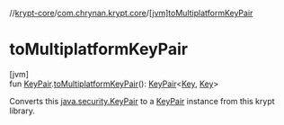 //[krypt-core](../../index.md)/[com.chrynan.krypt.core](index.md)/[[jvm]toMultiplatformKeyPair]([jvm]to-multiplatform-key-pair.md)

# toMultiplatformKeyPair

[jvm]\
fun [KeyPair](https://developer.android.com/reference/kotlin/java/security/KeyPair.html).[toMultiplatformKeyPair]([jvm]to-multiplatform-key-pair.md)(): [KeyPair](../../../krypt-core/krypt-core/com.chrynan.krypt.core/-key-pair/index.md)&lt;[Key](../../../krypt-core/krypt-core/com.chrynan.krypt.core/-key/index.md), [Key](../../../krypt-core/krypt-core/com.chrynan.krypt.core/-key/index.md)&gt;

Converts this [java.security.KeyPair](https://developer.android.com/reference/kotlin/java/security/KeyPair.html) to a [KeyPair](../../../krypt-core/krypt-core/com.chrynan.krypt.core/-key-pair/index.md) instance from this krypt library.
